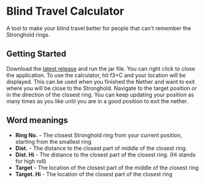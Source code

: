 # Blind Travel Calculator
A tool to make your blind travel better for people that can't remember the Stronghold rings.
## Getting Started
Download the [latest release](https://github.com/Tonmaiii/blind-travel-calculator/releases/tag/1.0.0) and run the jar file. You can right click to close the application. To use the calculator, hit f3+C and your location will be displayed. This can be used when you finished the Nether and want to exit where you will be close to the Stronghold. Navigate to the target position or in the direction of the closest ring. You can keep updating your position as many times as you like until you are in a good position to exit the nether.
## Word meanings
- **Ring No.** - The closest Stronghold ring from your current position, starting from the smallest ring
- **Dist.** - The distance to the closest part of middle of the closest ring.
- **Dist. Hi** - The distance to the closest part of the closest ring. (Hi stands for high roll)
- **Target** - The location of the closest part of the middle of the closest ring
- **Target. Hi** - The location of the closest part of the closest ring
